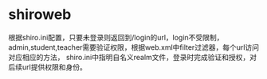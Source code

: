 # shiroweb
根据shiro.ini配置，只要未登录则返回到/login的url，login不受限制，admin,student,teacher需要验证权限，根据web.xml中filter过滤器，每个url访问对应相应的方法，
shiro.ini中指明自名义realm文件，登录时完成验证和授权，对后续url提供权限和身份。

